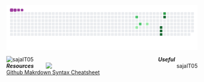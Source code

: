 <!-- snake eating contributions gif -->
![Contributions](https://github.com/sajalT05/sajalT05/blob/output/github-contribution-grid-snake.gif)

<div>
<p>
<!-- github statstics -->
<p align="left"><img align="left" src="https://github-readme-stats.vercel.app/api?username=sajalT05" alt="sajalT05" width="400" /></p>

<!-- github streaks -->
<p align="right"><img align="right" src="https://github-readme-streak-stats.herokuapp.com?user=sajalT05&stroke=79B8FF&border=00000053&fire=044289&ring=2188FFDF&currStreakLabel=044289" alt="sajalT05" width="400" /></p>
</p>
</div>

  
***Useful Resources***
<br>
[Github Makrdown Syntax Cheatsheet](https://github.com/sajalT05/repository/blob/main/resources/github-markdown-syntax.md)
